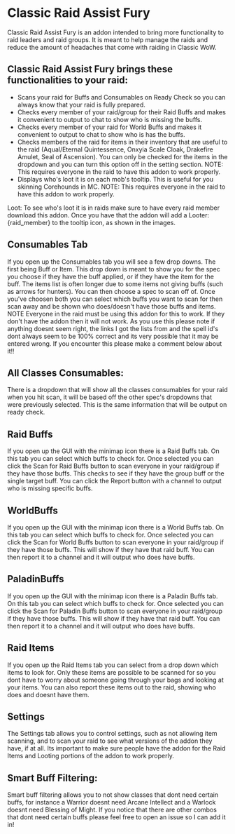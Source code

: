# Classic Raid Assist Fury

Classic Raid Assist Fury is an addon intended to bring more functionality to raid leaders and raid groups. It is meant to help manage the raids and reduce the amount of headaches that come with raiding in Classic WoW.

## Classic Raid Assist Fury brings these functionalities to your raid:
- Scans your raid for Buffs and Consumables on Ready Check so you can always know that your raid is fully prepared.
- Checks every member of your raid/group for their Raid Buffs and makes it convenient to output to chat to show who is missing the buffs.
- Checks every member of your raid for World Buffs and makes it convenient to output to chat to show who is has the buffs.
- Checks members of the raid for items in their inventory that are useful to the raid (Aqual/Eternal Quintessence, Onxyia Scale Cloak, Drakefire Amulet, Seal of Ascension). You can only be checked for the items in the dropdown and you can turn this option off in the setting section. NOTE: This requires everyone in the raid to have this addon to work properly.
- Displays who's loot it is on each mob's tooltip. This is useful for you skinning Corehounds in MC. NOTE: This requires everyone in the raid to have this addon to work properly.

Loot:
To see who's loot it is in raids make sure to have every raid member download this addon. Once you have that the addon will add a Looter: {raid_member} to the tooltip icon, as shown in the images.

## Consumables Tab
If you open up the Consumables tab you will see a few drop downs. The first being Buff or Item. This drop down is meant to show you for the spec you choose if they have the buff applied, or if they have the item for the buff. The items list is often longer due to some items not giving buffs (such as arrows for hunters). You can then choose a spec to scan off of. Once you've choosen both you can select which buffs you want to scan for then scan away and be shown who does/doesn't have those buffs and items. NOTE Everyone in the raid must be using this addon for this to work. If they don't have the addon then it will not work. As you use this please note if anything doesnt seem right, the links I got the lists from and the spell id's dont always seem to be 100% correct and its very possible that it may be entered wrong. If you encounter this please make a comment below about it!!

## All Classes Consumables:
There is a dropdown that will show all the classes consumables for your raid when you hit scan, it will be based off the other spec's dropdowns that were previously selected. This is the same information that will be output on ready check.

## Raid Buffs
If you open up the GUI with the minimap icon there is a Raid Buffs tab. On this tab you can select which buffs to check for. Once selected you can click the Scan for Raid Buffs button to scan everyone in your raid/group if they have those buffs. This checks to see if they have the group buff or the single target buff. You can click the Report button with a channel to output who is missing specific buffs.

## WorldBuffs
If you open up the GUI with the minimap icon there is a World Buffs tab. On this tab you can select which buffs to check for. Once selected you can click the Scan for World Buffs button to scan everyone in your raid/group if they have those buffs. This will show if they have that raid buff. You can then report it to a channel and it will output who does have buffs.

## PaladinBuffs
If you open up the GUI with the minimap icon there is a Paladin Buffs tab. On this tab you can select which buffs to check for. Once selected you can click the Scan for Paladin Buffs button to scan everyone in your raid/group if they have those buffs. This will show if they have that raid buff. You can then report it to a channel and it will output who does have buffs.

## Raid Items
If you open up the Raid Items tab you can select from a drop down which items to look for. Only these items are possible to be scanned for so you dont have to worry about someone going through your bags and looking at your items. You can also report these items out to the raid, showing who does and doesnt have them.

## Settings
The Settings tab allows you to control settings, such as not allowing item scanning, and to scan your raid to see what versions of the addon they have, if at all. Its important to make sure people have the addon for the Raid Items and Looting portions of the addon to work properly.

## Smart Buff Filtering:
Smart buff filtering allows you to not show classes that dont need certain buffs, for instance a Warrior doesnt need Arcane Intellect and a Warlock doesnt need Blessing of Might. If you notice that there are other combos that dont need certain buffs please feel free to open an issue so I can add it in!
